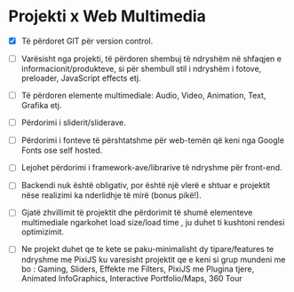 # Projekti x Web Multimedia 
 
- [x] Të përdoret GIT për version control.

- [ ] Varësisht nga projekti, të përdoren shembuj të ndryshëm në shfaqjen e informacionit/produkteve, si për shembull stil i ndryshëm i  fotove, preloader, JavaScript effects etj.

- [ ] Të përdoren elemente multimediale: Audio, Video, Animation, Text, Grafika etj.

- [ ] Përdorimi i sliderit/sliderave.

- [ ] Përdorimi i fonteve të përshtatshme për web-temën që keni nga Google Fonts ose self hosted.

- [ ] Lejohet përdorimi i framework-ave/librarive të ndryshme për front-end.

- [ ] Backendi nuk është obligativ, por është një vlerë e shtuar e projektit nëse realizimi ka nderlidhje të mirë (bonus pikë!).

- [ ] Gjatë zhvillimit të projektit dhe përdorimit të shumë elementeve multimediale ngarkohet load size/load time , ju duhet ti kushtoni rendesi optimizimit.

- [ ] Ne projekt duhet qe te kete se paku-minimalisht dy tipare/features te ndryshme me PixiJS ku varesisht projektit qe e keni si grup mundeni me bo : Gaming, Sliders, Effekte me Filters, PixiJS me Plugina tjere, Animated InfoGraphics, Interactive Portfolio/Maps, 360 Tour 
